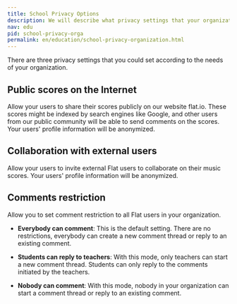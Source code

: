 ```yaml
---
title: School Privacy Options
description: We will describe what privacy settings that your organization could set
nav: edu
pid: school-privacy-orga
permalink: en/education/school-privacy-organization.html
---
```


There are three privacy settings that you could set according to the needs of your organization.

## Public scores on the Internet
Allow your users to share their scores publicly on our website flat.io. These scores might be indexed by search engines like Google, and other users from our public community will be able to send comments on the scores. Your users' profile information will be anonymized.

## Collaboration with external users
Allow your users to invite external Flat users to collaborate on their music scores. Your users' profile information will be anonymized.

## Comments restriction
Allow you to set comment restriction to all Flat users in your organization.

* **Everybody can comment**: This is the default setting. There are no restrictions, everybody can create a new comment thread or reply to an existing comment. 

* **Students can reply to teachers**: With this mode, only teachers can start a new comment thread. Students can only reply to the comments initiated by the teachers.

* **Nobody can comment**: With this mode, nobody in your organization can start a comment thread or reply to an existing comment.